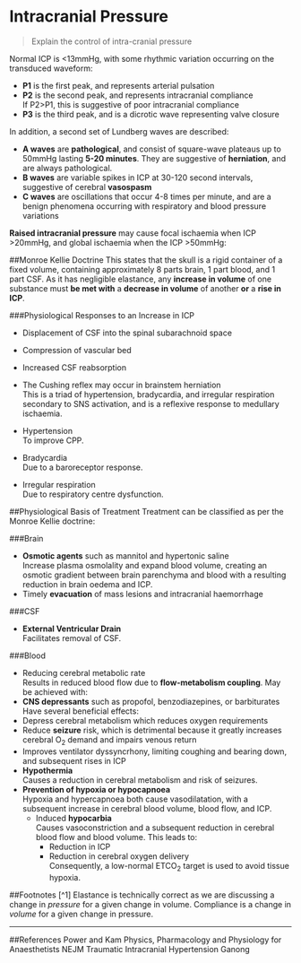 # Intracranial Pressure
> Explain the control of intra-cranial pressure

Normal ICP is <13mmHg, with some rhythmic variation occurring on the transduced waveform:
* **P1** is the first peak, and represents arterial pulsation
* **P2** is the second peak, and represents intracranial compliance  
If P2>P1, this is suggestive of poor intracranial compliance
* **P3** is the third peak, and is a dicrotic wave representing valve closure

In addition, a second set of Lundberg waves are described:
* **A waves** are **pathological**, and consist of square-wave plateaus up to 50mmHg lasting **5-20 minutes**. They are suggestive of **herniation**, and are always pathological.
* **B waves** are variable spikes in ICP at 30-120 second intervals, suggestive of cerebral **vasospasm**
* **C waves** are oscillations that occur 4-8 times per minute, and are a benign phenomena occurring with respiratory and blood pressure variations

**Raised intracranial pressure** may cause focal ischaemia when ICP >20mmHg, and global ischaemia when the ICP >50mmHg:

<object data="resources\monroe-kellie.svg" type="image/svg+xml"></object>


##Monroe Kellie Doctrine
This states that the skull is a rigid container of a fixed volume, containing approximately 8 parts brain, 1 part blood, and 1 part CSF. As it has negligible elastance, any **increase in volume** of one substance must **be met with** a **decrease in volume** of another **or** a **rise in ICP**.

###Physiological Responses to an Increase in ICP
* Displacement of CSF into the spinal subarachnoid space
* Compression of vascular bed
* Increased CSF reabsorption


* The Cushing reflex may occur in brainstem herniation  
This is a triad of hypertension, bradycardia, and irregular respiration secondary to SNS activation, and is a reflexive response to medullary ischaemia.
 * Hypertension  
 To improve CPP.
 * Bradycardia  
 Due to a baroreceptor response.
 * Irregular respiration  
 Due to respiratory centre dysfunction.



##Physiological Basis of Treatment
Treatment can be classified as per the Monroe Kellie doctrine:

###Brain
* **Osmotic agents** such as mannitol and hypertonic saline  
Increase plasma osmolality and expand blood volume, creating an osmotic gradient between brain parenchyma and blood with a resulting reduction in brain oedema and ICP.
* Timely **evacuation** of mass lesions and intracranial haemorrhage

###CSF
* **External Ventricular Drain**  
Facilitates removal of CSF.

###Blood
* Reducing cerebral metabolic rate  
Results in reduced blood flow due to **flow-metabolism coupling**. May be achieved with:
 * **CNS depressants** such as propofol, benzodiazepines, or barbiturates  
 Have several beneficial effects:
  * Depress cerebral metabolism which reduces oxygen requirements
  * Reduce **seizure** risk, which is detrimental because it greatly increases cerebral O<sub>2</sub> demand and impairs venous return
  * Improves ventilator dyssyncrhony, limiting coughing and bearing down, and subsequent rises in ICP
 * **Hypothermia**  
 Causes a reduction in cerebral metabolism and risk of seizures.
 * **Prevention of hypoxia or hypocapnoea**  
  Hypoxia and hypercapnoea both cause vasodilatation, with a subsequent increase in cerebral blood volume, blood flow, and ICP.
   * Induced **hypocarbia**  
   Causes vasoconstriction and a subsequent reduction in cerebral blood flow and blood volume. This leads to:
     * Reduction in ICP
     * Reduction in cerebral oxygen delivery  
    Consequently, a low-normal ETCO<sub>2</sub> target is used to avoid tissue hypoxia.


##Footnotes
[^1] Elastance is technically correct as we are discussing a change in *pressure* for a given change in volume. Compliance is a change in *volume* for a given change in pressure.

---
##References
Power and Kam
Physics, Pharmacology and Physiology for Anaesthetists
NEJM Traumatic Intracranial Hypertension
Ganong